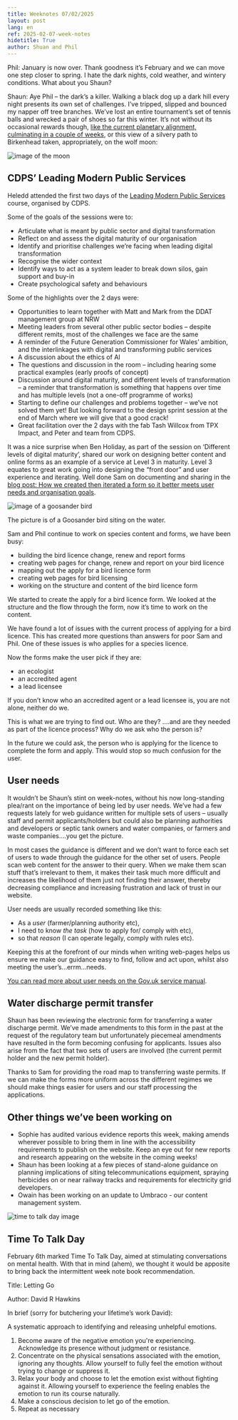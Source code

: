 ```yaml
---
title: Weeknotes 07/02/2025
layout: post
lang: en
ref: 2025-02-07-week-notes
hidetitle: True
author: Shuan and Phil
---
```


Phil: January is now over. Thank goodness it’s February and we can move one step closer to spring. I hate the dark nights, cold weather, and wintery conditions. What about you Shaun? 
 
Shaun: Aye Phil – the dark’s a killer. Walking a black dog up a dark hill every night presents its own set of challenges. I’ve tripped, slipped and bounced my napper off tree branches. We’ve lost an entire tournament’s set of tennis balls and wrecked a pair of shoes so far this winter. It’s not without its occasional rewards though, [like the current planetary alignment, culminating in a couple of weeks](https://starwalk.space/en/news/what-is-planet-parade), or this view of a silvery path to Birkenhead taken, appropriately, on the wolf moon: 

![image of the moon](https://github.com/nrw-digital/week-notes/blob/89ac49043dc2e6e041f5c95ddaaba706c8f384e3/images/picture%20of%20the%20moon.jpg?raw=true)

## CDPS’ Leading Modern Public Services 

Heledd attended the first two days of the [Leading Modern Public Services](https://digitalpublicservices.gov.wales/courses-and-events/courses/leading-modern-public-services#:~:text=The%20leading%20modern%20public%20services,digital%20transformation%20in%20their%20organisation) course, organised by CDPS. 
 
Some of the goals of the sessions were to: 
 
+ Articulate what is meant by public sector and digital transformation 
+ Reflect on and assess the digital maturity of our organisation  
+ Identify and prioritise challenges we’re facing when leading digital transformation  
+ Recognise the wider context 
+ Identify ways to act as a system leader to break down silos, gain support and buy-in  
+ Create psychological safety and behaviours  
 
Some of the highlights over the 2 days were:  

+ Opportunities to learn together with Matt and Mark from the DDAT management group at NRW  
+ Meeting leaders from several other public sector bodies – despite different remits, most of the challenges we face are the same   
+ A reminder of the Future Generation Commissioner for Wales’ ambition, and the interlinkages with digital and transforming public services 
+ A discussion about the ethics of AI 
+ The questions and discussion in the room – including hearing some practical examples (early proofs of concept)   
+ Discussion around digital maturity, and different levels of transformation – a reminder that transformation is something that happens over time and has multiple levels (not a one-off programme of works) 
+ Starting to define our challenges and problems together – we’ve not solved them yet! But looking forward to the design sprint session at the end of March where we will give that a good crack! 
+ Great facilitation over the 2 days with the fab Tash Willcox from TPX Impact, and Peter and team from CDPS.   
 
It was a nice surprise when Ben Holiday, as part of the session on ‘Different levels of digital maturity’, shared our work on designing better content and online forms as an example of a service at Level 3 in maturity. Level 3 equates to great work going into designing the “front door” and user experience and iterating. Well done Sam on documenting and sharing in the [blog post: How we created then iterated a form so it better meets user needs and organisation goals](https://naturalresources.wales/footer-links/blog-nrw-digital/blog-post-how-we-created-then-iterated-a-form-so-it-better-meets-user-needs-and-organisation-goals/?lang=en). 

![image of a goosander bird](https://github.com/nrw-digital/week-notes/blob/89ac49043dc2e6e041f5c95ddaaba706c8f384e3/images/goosander%20bird.jpg?raw=true)
 
The picture is of a Goosander bird siting on the water. 
 
Sam and Phil continue to work on species content and forms, we have been busy:  
 
+ building the bird licence change, renew and report forms 
+ creating web pages for change, renew and report on your bird licence 
+ mapping out the apply for a bird licence form 
+ creating web pages for bird licensing 
+ working on the structure and content of the bird licence form 
 
We started to create the apply for a bird licence form. We looked at the structure and the flow through the form, now it’s time to work on the content.  
 
We have found a lot of issues with the current process of applying for a bird licence. This has created more questions than answers for poor Sam and Phil. One of these issues is who applies for a species licence.  
 
Now the forms make the user pick if they are: 
 
+ an ecologist 
+ an accredited agent 
+ a lead licensee 
 
If you don’t know who an accredited agent or a lead licensee is, you are not alone, neither do we. 
 
This is what we are trying to find out. Who are they? ….and are they needed as part of the licence process? Why do we ask who the person is?  
 
In the future we could ask, the person who is applying for the licence to complete the form and apply. This would stop so much confusion for the user. 

## User needs 

It wouldn’t be Shaun’s stint on week-notes, without his now long-standing plea/rant on the importance of being led by user needs. We’ve had a few requests lately for web guidance written for multiple sets of users – usually staff and permit applicants/holders but could also be planning authorities and developers or septic tank owners and water companies, or farmers and waste companies....you get the picture. 
 
In most cases the guidance is different and we don’t want to force each set of users to wade through the guidance for the other set of users. People scan web content for the answer to their query. When we make them scan stuff that’s irrelevant to them, it makes their task much more difficult and increases the likelihood of them just not finding their answer, thereby decreasing compliance and increasing frustration and lack of trust in our website. 
 
User needs are usually recorded something like this: 
+ As a *user* (farmer/planning authority etc),  
+	I need to know *the task* (how to apply for/ comply with etc), 
+	so that *reason* (I can operate legally, comply with rules etc). 
 
Keeping this at the forefront of our minds when writing web-pages helps us ensure we make our guidance easy to find, follow and act upon, whilst also meeting the user’s...errm...needs. 
 
[You can read more about user needs on the Gov.uk service manual](https://www.gov.uk/service-manual/user-research/start-by-learning-user-needs). 

## Water discharge permit transfer 

Shaun has been reviewing the electronic form for transferring a water discharge permit. We’ve made amendments to this form in the past at the request of the regulatory team but unfortunately piecemeal amendments have resulted in the form becoming confusing for applicants. Issues also arise from the fact that two sets of users are involved (the current permit holder and the new permit holder).  
 
Thanks to Sam for providing the road map to transferring waste permits. If we can make the forms more uniform across the different regimes we should make things easier for users and our staff processing the applications. 

## Other things we’ve been working on 

+ Sophie has audited various evidence reports this week, making amends wherever possible to bring them in line with the accessibility requirements to publish on the website. Keep an eye out for new reports and research appearing on the website in the coming weeks! 
+ Shaun has been looking at a few pieces of stand-alone guidance on planning implications of siting telecommunications equipment, spraying herbicides on or near railway tracks and requirements for electricity grid developers. 
+ Owain has been working on an update to Umbraco - our content management system. 

![time to talk day image](https://github.com/nrw-digital/week-notes/blob/89ac49043dc2e6e041f5c95ddaaba706c8f384e3/images/TTTD25-X-post-1600x900-3-Wales-English.jpg?raw=true)

## Time To Talk Day 

February 6th marked Time To Talk Day, aimed at stimulating conversations on mental health. With that in mind (ahem), we thought it would be apposite to bring back the intermittent week note book recommendation. 
 
Title: Letting Go 

Author: David R Hawkins 
 
In brief (sorry for butchering your lifetime’s work David): 

A systematic approach to identifying and releasing unhelpful emotions.  

1. Become aware of the negative emotion you're experiencing. Acknowledge its presence without judgment or resistance. 
2. Concentrate on the physical sensations associated with the emotion, ignoring any thoughts. Allow yourself to fully feel the emotion without trying to change or suppress it. 
3.  Relax your body and choose to let the emotion exist without fighting against it. Allowing yourself to experience the feeling enables the emotion to run its course naturally. 
4. Make a conscious decision to let go of the emotion.  
5. Repeat as necessary 
